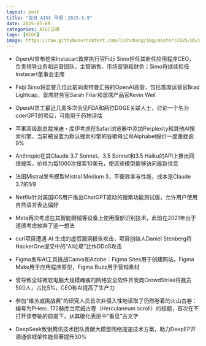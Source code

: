```yaml
---
layout: post
title: "每日 AIGC 早报：2025.5.9"
date: 2025-05-09
categories: AIGC日报
tags: [AIGC]
image: https://raw.githubusercontent.com/lishuhang/img/master/2025/05/0509-d.jpg
---
```


- OpenAI宣布挖来Instacart首席执行官Fidji Simo担任其新任应用程序CEO，负责领导业务和运营团队，主管销售、市场营销和财务；Simo将继续担任Instacart董事会主席

- Fidji Simo将监督几位此前向奥特曼汇报的OpenAI高管，包括首席运营官Brad Lightcap，首席财务官Sarah Friar和首席产品官Kevin Weil

- OpenAI员工最近几周多次会见FDA和两位DOGE关联人士，讨论一个名为cderGPT的项目，可能用于药物评估

- 苹果高级副总裁埃迪・库伊考虑在Safari浏览器中添加Perplexity和其他AI搜索引擎，当前被设置为默认搜索引擎的谷歌母公司Alphabet股价一度重挫逾9%

- Anthropic在其Claude 3.7 Sonnet、3.5 Sonnet和3.5 Haiku的API上推出网络搜索，价格为每1000次搜索10美元，使这些模型能够访问最新信息

- 法国Mistral发布模型Mistral Medium 3，平衡效率与性能，成本是Claude 3.7的1/8

- Netflix针对美国iOS用户推出ChatGPT驱动的搜索功能测试版，允许用户使用自然语言表达偏好

- Meta再次考虑在其智能眼镜等设备上使用面部识别技术，此前在2021年出于道德考虑放弃了这一想法

- curl项目遭遇 AI 生成的虚假漏洞报告攻击，项目创始人Daniel Stenberg将HackerOne提交中的“AI垃圾”比作DDoS攻击

- Figma发布AI工具挑战Canva和Adobe：Figma Sites用于创建网站，Figma Make用于应用程序原型，Figma Buzz用于营销素材

- 曾导致全球微软电脑大规模瘫痪的网络安全软件开发商CrowdStrike将裁员500人，占比5%，CEO称AI提高了生产力

- 参加“维苏威挑战赛”的研究人员首次非侵入性地读取了仍然卷着的火山古卷：编号为PHerc. 172赫库兰尼姆古卷（Herculaneum scroll）的标题，首次在不打开该卷轴的前提下，从其碳化表层中“看见”古文字

- DeepSeek致谢腾讯技术团队贡献大模型网络提速技术方案，助力DeepEP开源通信框架性能显著提升30%